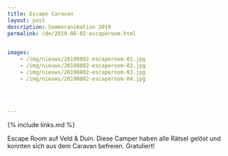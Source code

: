 ```yaml
---
title: Escape Caravan
layout: post
description: Sommeranimation 2019
permalink: /de/2019-08-02-escaperoom.html

    
images: 
    - /img/nieuws/20190802-escaperoom-01.jpg
    - /img/nieuws/20190802-escaperoom-02.jpg
    - /img/nieuws/20190802-escaperoom-03.jpg
    - /img/nieuws/20190802-escaperoom-04.jpg
    
    
    
    
---
```


{% include links.md %}

Escape Room auf Veld & Duin. Diese Camper haben alle Rätsel gelöst und konnten sich aus dem Caravan befreien. Gratuliert!